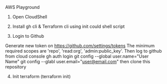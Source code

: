 AWS Playground

1. Open CloudShell
2. Install gh cli & Terraform cli using init could shell script


3. Login to Github

  Generate new token on https://github.com/settings/tokens
  The minimum required scopes are 'repo', 'read:org', 'admin:public_key'.
  Then log to github from cloud console
  gh auth login
  git config --global user.name="User Name"
  git config --glabl user.email="user@email.com"
  then clone this repository

4. Init terraform (terraform init)


